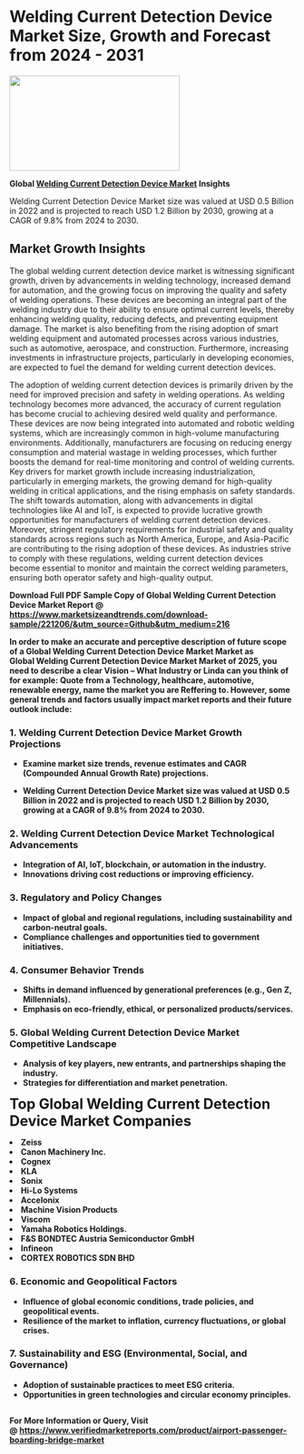 <H1>Welding Current Detection Device Market Size, Growth and Forecast from 2024 - 2031</H1><img class="aligncenter size-medium wp-image-584254" src="https://thirdeyenews.in/wp-content/uploads/2024/09/Global-Market-Research-300x168.jpeg" alt="" width="300" height="168" /><p><strong>Global&nbsp;<a href="https://www.marketsizeandtrends.com/download-sample/221206/&amp;utm_source=Github&utm_medium=216">Welding Current Detection Device Market</a> Insights</strong></p><p>Welding Current Detection Device Market size was valued at USD 0.5 Billion in 2022 and is projected to reach USD 1.2 Billion by 2030, growing at a CAGR of 9.8% from 2024 to 2030.</p><p><h2>Market Growth Insights</h2> <p>The global welding current detection device market is witnessing significant growth, driven by advancements in welding technology, increased demand for automation, and the growing focus on improving the quality and safety of welding operations. These devices are becoming an integral part of the welding industry due to their ability to ensure optimal current levels, thereby enhancing welding quality, reducing defects, and preventing equipment damage. The market is also benefiting from the rising adoption of smart welding equipment and automated processes across various industries, such as automotive, aerospace, and construction. Furthermore, increasing investments in infrastructure projects, particularly in developing economies, are expected to fuel the demand for welding current detection devices.</p> <p><strong></strong></p> <p>The adoption of welding current detection devices is primarily driven by the need for improved precision and safety in welding operations. As welding technology becomes more advanced, the accuracy of current regulation has become crucial to achieving desired weld quality and performance. These devices are now being integrated into automated and robotic welding systems, which are increasingly common in high-volume manufacturing environments. Additionally, manufacturers are focusing on reducing energy consumption and material wastage in welding processes, which further boosts the demand for real-time monitoring and control of welding currents. Key drivers for market growth include increasing industrialization, particularly in emerging markets, the growing demand for high-quality welding in critical applications, and the rising emphasis on safety standards. The shift towards automation, along with advancements in digital technologies like AI and IoT, is expected to provide lucrative growth opportunities for manufacturers of welding current detection devices. Moreover, stringent regulatory requirements for industrial safety and quality standards across regions such as North America, Europe, and Asia-Pacific are contributing to the rising adoption of these devices. As industries strive to comply with these regulations, welding current detection devices become essential to monitor and maintain the correct welding parameters, ensuring both operator safety and high-quality output. <p><strong></p><p><span class=""><strong>Download Full PDF Sample Copy of Global Welding Current Detection Device Market Report</strong> @ <a href="https://www.marketsizeandtrends.com/download-sample/221206/&amp;utm_source=Github&utm_medium=216" target="_blank">https://www.marketsizeandtrends.com/download-sample/221206/&amp;utm_source=Github&utm_medium=216</a></span></p><p>In order to make an accurate and perceptive description of future scope of a Global&nbsp;Welding Current Detection Device Market Market as Global&nbsp;Welding Current Detection Device Market Market of 2025, you need to describe a clear Vision &ndash; What Industry or Linda can you think of for example: Quote from a Technology, healthcare, automotive, renewable energy, name the market you are Reffering to. However, some general trends and factors usually impact market reports and their future outlook include:</p><h3>1.&nbsp;<strong>Welding Current Detection Device Market Growth Projections</strong></h3><ul><li>Examine market size trends, revenue estimates and CAGR (Compounded Annual Growth Rate) projections.</li><li><p>Welding Current Detection Device Market size was valued at USD 0.5 Billion in 2022 and is projected to reach USD 1.2 Billion by 2030, growing at a CAGR of 9.8% from 2024 to 2030.</p></li></ul><h3>2.&nbsp;<strong>Welding Current Detection Device Market Technological Advancements</strong></h3><ul><li>Integration of AI, IoT, blockchain, or automation in the industry.</li><li>Innovations driving cost reductions or improving efficiency.</li></ul><h3>3.&nbsp;<strong>Regulatory and Policy Changes</strong></h3><ul><li>Impact of global and regional regulations, including sustainability and carbon-neutral goals.</li><li>Compliance challenges and opportunities tied to government initiatives.</li></ul><h3>4.&nbsp;<strong>Consumer Behavior Trends</strong></h3><ul><li>Shifts in demand influenced by generational preferences (e.g., Gen Z, Millennials).</li><li>Emphasis on eco-friendly, ethical, or personalized products/services.</li></ul><h3>5.&nbsp;<strong>Global Welding Current Detection Device Market Competitive Landscape</strong></h3><ul><li>Analysis of key players, new entrants, and partnerships shaping the industry.</li><li>Strategies for differentiation and market penetration.</li></ul><p data-pm-slice="1 1 []"><span style="color: inherit; font-family: inherit; font-size: 25px;">Top Global Welding Current Detection Device Market Companies</span></p><div class="" data-test-id=""><p><li>Zeiss</li><li> Canon Machinery Inc.</li><li> Cognex</li><li> KLA</li><li> Sonix</li><li> Hi-Lo Systems</li><li> Accelonix</li><li> Machine Vision Products</li><li> Viscom</li><li> Yamaha Robotics Holdings.</li><li> F&S BONDTEC Austria Semiconductor GmbH</li><li> Infineon</li><li> CORTEX ROBOTICS SDN BHD</li></p></div><h3>6.&nbsp;<strong>Economic and Geopolitical Factors</strong></h3><ul><li>Influence of global economic conditions, trade policies, and geopolitical events.</li><li>Resilience of the market to inflation, currency fluctuations, or global crises.</li></ul><h3>7.&nbsp;<strong>Sustainability and ESG (Environmental, Social, and Governance)</strong></h3><ul><li>Adoption of sustainable practices to meet ESG criteria.</li><li>Opportunities in green technologies and circular economy principles.</li></ul><h2><strong style="font-size: 14px;">For More Information or Query, Visit @&nbsp;</strong><a style="background-color: #ffffff; font-size: 14px;" href="https://www.marketsizeandtrends.com/report/welding-current-detection-device-market/" target="_blank">https://www.verifiedmarketreports.com/product/airport-passenger-boarding-bridge-market</a></h2>
